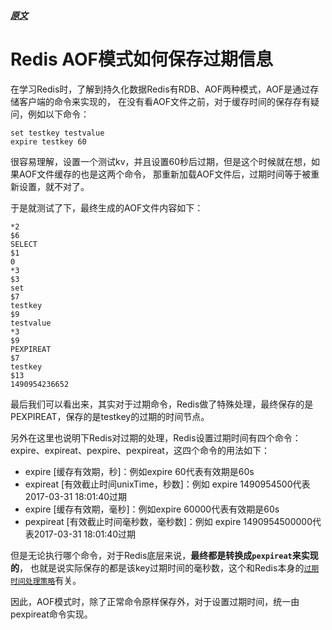 
##### [原文](http://zhuzhuodong.com/tech/redis/how-redis-aof-save-expire-info)

# Redis AOF模式如何保存过期信息

在学习Redis时，了解到持久化数据Redis有RDB、AOF两种模式，AOF是通过存储客户端的命令来实现的，
在没有看AOF文件之前，对于缓存时间的保存存有疑问，例如以下命令：
```shell script
set testkey testvalue
expire testkey 60
```
很容易理解，设置一个测试kv，并且设置60秒后过期，但是这个时候就在想，如果AOF文件缓存的也是这两个命令，
那重新加载AOF文件后，过期时间等于被重新设置，就不对了。


于是就测试了下，最终生成的AOF文件内容如下：
```shell script
*2
$6
SELECT
$1
0
*3
$3
set
$7
testkey
$9
testvalue
*3
$9
PEXPIREAT
$7
testkey
$13
1490954236652
```
最后我们可以看出来，其实对于过期命令，Redis做了特殊处理，最终保存的是PEXPIREAT，保存的是testkey的过期的时间节点。

另外在这里也说明下Redis对过期的处理，Redis设置过期时间有四个命令：expire、expireat、pexpire、pexpireat，这四个命令的用法如下：

- expire [缓存有效期，秒]：例如expire 60代表有效期是60s
- expireat [有效截止时间unixTime，秒数]：例如 expire 1490954500代表2017-03-31 18:01:40过期
- expire [缓存有效期，毫秒]：例如expire 60000代表有效期是60s
- pexpireat [有效截止时间毫秒数，毫秒数]：例如 expire 1490954500000代表2017-03-31 18:01:40过期

但是无论执行哪个命令，对于Redis底层来说，**最终都是转换成`pexpireat`来实现的**，
也就是说实际保存的都是该key过期时间的毫秒数，这个和Redis本身的[`过期时间处理策略`](../30、原理知识点/51、Redis数据过期策略详解.md)有关。

因此，AOF模式时，除了正常命令原样保存外，对于设置过期时间，统一由pexpireat命令实现。
